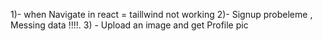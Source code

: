 1)- when Navigate in react = taillwind not working
2)- Signup probeleme , Messing data !!!!. 3) - Upload an image and get Profile pic
